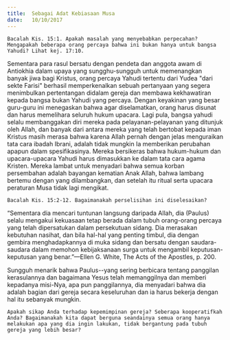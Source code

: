 ```yaml
---
title:  Sebagai Adat Kebiasaan Musa
date:   10/10/2017
---
```


`Bacalah Kis. 15:1. Apakah masalah yang menyebabkan perpecahan? Mengapakah beberapa orang percaya bahwa ini bukan hanya untuk bangsa Yahudi? Lihat kej. 17:10.`

Sementara para rasul bersatu dengan pendeta dan anggota awam di Antiokhia dalam upaya yang sungghu-sungguh untuk memenangkan banyak jiwa bagi Kristus, orang percaya Yahudi tertentu dari Yudea "dari sekte Farisi" berhasil memperkenalkan sebuah pertanyaan yang segera menimbulkan pertentangan didalam gereja dan membawa kekhawatiran kepada bangsa bukan Yahudi yang percaya. Dengan keyakinan yang besar guru-guru ini menegaskan bahwa agar diselamatkan, orang harus disunat dan harus memelihara seluruh hukum upacara. Lagi pula, bangsa yahudi selalu membanggakan diri mereka pada pelayanan-pelayanan yang ditunjuk oleh Allah, dan banyak dari antara mereka yang telah bertobat kepada iman Kristus masih merasa bahwa karena Allah pernah dengan jelas menguraikan tata cara ibadah Ibrani, adalah tidak mungkin Ia memberikan perubahan apapun dalam spesifikasinya. Mereka bersikeras bahwa hukum-hukum dan upacara-upacara Yahudi harus dimasukkan ke dalam tata cara agama Kristen. Mereka lambat untuk menyadari bahwa semua korban persembahan adalah bayangan kematian Anak Allah, bahwa lambang bertemu dengan yang dilambangkan, dan setelah itu ritual serta upacara peraturan Musa tidak lagi mengikat.

`Bacalah Kis. 15:2-12. Bagaimanakah perselisihan ini diselesaikan?`

“Sementara dia mencari tuntunan langsung daripada Allah, dia (Paulus) selalu mengakui kekuasaan tetap berada dalam tubuh orang-orang percaya yang telah dipersatukan dalam persekutuan sidang. Dia merasakan kebutuhan nasihat, dan bila hal-hal yang penting timbul, dia dengan gembira menghadapkannya di muka sidang dan bersatu dengan saudara-saudara dalam memohon kebijaksanaan surga untuk mengambil keputusan-keputusan yang benar.”—Ellen G. White, The Acts of the Apostles, p. 200.

Sungguh menarik bahwa Paulus--yang sering berbicara tentang panggilan kerasulannya dan bagaimana Yesus telah memanggilnya dan memberi kepadanya misi-Nya, apa pun panggilannya, dia menyadari bahwa dia adalah bagian dari gereja secara keseluruhan dan ia harus bekerja dengan hal itu sebanyak mungkin.

`Apakah sikap Anda terhadap kepemimpinan gereja? Seberapa kooperatifkah Anda? Bagaimanakah kita dapat berguna seandainya semua orang hanya melakukan apa yang dia ingin lakukan, tidak bergantung pada tubuh gereja yang lebih besar?`
